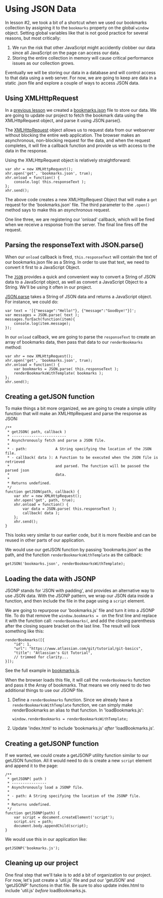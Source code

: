 Using JSON Data
===============
In lesson #2, we took a bit of a shortcut when we used our bookmarks collection by assigning it to the `bookmarks` property on the global `window` object. Setting global variables like that is not good practice for several reasons, but most critically:

1. We run the risk that other JavaScript might accidently clobber our data since all JavaScript on the page can access our data.
2. Storing the entire collection in memory will cause critical performance issues as our collection grows.

Eventually we will be storing our data in a database and will control access to that data using a web server. For now, we are going to keep are data in a static .json file and explore a couple of ways to access JSON data.

Using XMLHttpRequest
--------------------
In a [previous lesson][Defining our Data with JavaScript Object Notation] we created a [bookmarks.json] file to store our data. We are going to update our project to fetch the bookmark data using the XMLHttpRequest object, and parse it using JSON.parse().

The [XMLHttpRequest] object allows us to request data from our webserver without blocking the entire web application. The browser makes an asynchronous, non-blocking request for the data, and when the request completes, it will fire a callback function and provide us with access to the data in the response.

Using the XMLHttpRequest object is relatively straightforward:

    var xhr = new XMLHttpRequest();
    xhr.open('get', 'bookmarks.json', true);
    xhr.onload = function() {
        console.log( this.responseText );
    };
    xhr.send();

The above code creates a new XMLHttpRequest Object that will make a `get` request for the 'bookmarks.json' file. The third parameter to the `.open()` method says to make this an *asynchronous* request.

One line three, we are registering our 'onload' callback, which will be fired when we receive a response from the server. The final line fires off the request.

Parsing the responseText with JSON.parse()
------------------------------------------
When our `onload` callback is fired, `this.responseText` will contain the text of our bookmarks.json file as a String. In order to use that text, we need to convert it first to a JavaScript Object.

The [`JSON`][JSON] provides a quick and convenient way to convert a String of JSON data to a JavaScript object, as well as convert a JavaScript Object to a String. We'll be using it often in our project.

[JSON.parse] takes a String of JSON data and returns a JavaScript object. For instance, we could do:

    var text = '[{"message":"Hello!"}, {"message":"Goodbye!"}]';
    var messages = JSON.parse( text );
    messages.forEach(function(item){
        console.log(item.message);
    });

In our `onload` callback, we are going to parse the `responseText` to create an array of bookmarks data, then pass that data to our `renderBookmarks` method:

    var xhr = new XMLHttpRequest();
    xhr.open('get', 'bookmarks.json', true);
    xhr.onload = function() {
        var bookmarks = JSON.parse( this.responseText );
        renderBookmarksWithTemplate( bookmarks );
    };
    xhr.send();

Creating a getJSON function
---------------------------
To make things a bit more organized, we are going to create a simple utility function that will make an XMLHttpRequest and parse the response as JSON:

    /**
     * getJSON( path, callback )
     * -------------------------
     * Asynchronously fetch and parse a JSON file.
     *
     * - path:             A String specifying the location of the JSON file.
     * - callback( data ): A Function to be executed when the JSON file is retrieved
     *                     and parsed. The function will be passed the parsed json
     *                     data.
     *
     * Returns undefined.
     */
    function getJSON(path, callback) {
        var xhr = new XMLHttpRequest();
        xhr.open('get', path, true);
        xhr.onload = function() {
            var data = JSON.parse( this.responseText );
            callback( data );
        };
        xhr.send();
    }

This looks very similar to our earlier code, but it is more flexible and can be reused in other parts of our application.

We would use our getJSON function by passing 'bookmarks.json' as the path, and the function `renderBookmarksWithTemplate` as the callback:

    getJSON('bookmarks.json', renderBookmarksWithTemplate);

Loading the data with JSONP
---------------------------
JSONP stands for 'JSON with padding', and provides an alternative way to use JSON data. With the JSONP pattern, we wrap our JSON data inside a function, and then include the file in the page using a `script` element.

We are going to repurpose our 'bookmarks.js' file and turn it into a JSONP file. To do that remove the `window.bookmarks = ` on the first line and replace it with the function call: `renderBookmarks(`, and add the closing parenthesis after the closing square bracket on the last line. The result will look something like this:

    renderBookmarks([{
        "id": 1,
        "url": "https://www.atlassian.com/git/tutorial/git-basics",
        "title": "Atlassian's Git Tutorial",
        // trimmed for clarity...
    }]);

See the full example in [bookmarks.js].

When the browser loads this file, it will call the `renderBookmarks` function and pass it the Array of bookmarks. That means we only need to do two additional things to use our JSONP file.

1. Define a `renderBookmarks` function. Since we already have a `renderBookmarksWithTemplate` function, we can simply make renderBookmarks an alias to that function. In 'loadBookmarks.js': 

       window.renderBookmarks = renderBookmarksWithTemplate;

2. Update 'index.html' to include 'bookmarks.js' *after* 'loadBookmarks.js'.

Creating a getJSONP function
----------------------------
If we wanted, we could create a getJSONP utility function similar to our getJSON function. All it would need to do is create a new `script` element and append it to the page:

    /**
     * getJSONP( path )
     * ----------------
     * Asynchronously load a JSONP file.
     *
     * - path: A String specifying the location of the JSONP file.
     *
     * Returns undefined.
     */
    function getJSONP(path) {
        var script = document.createElement('script');
        script.src = path;
        document.body.appendChild(script);
    }

We would use this in our application like:

    getJSONP('bookmarks.js');

Cleaning up our project
-----------------------
One final step that we'll take is to add a bit of organization to our project. For now, let's just create a 'util.js' file and put our 'getJSON' and 'getJSONP' functions in that file. Be sure to also update index.html to include 'util.js' *before* loadBookmarks.js.

[Defining our Data with JavaScript Object Notation]: https://github.com/unioncollege-webtech/bookmarks/blob/2.0.0/1.%20Defining%20our%20Data%20with%20JavaScript%20Object%20Notation.md
[bookmarks.json]: https://github.com/unioncollege-webtech/bookmarks/blob/2.0.0/bookmarks.json
[XMLHttpRequest]: https://developer.mozilla.org/en-US/docs/Web/API/XMLHttpRequest/Using_XMLHttpRequest
[JSON]: https://developer.mozilla.org/en-US/docs/Web/JavaScript/Reference/Global_Objects/JSON
[JSON.parse]: https://developer.mozilla.org/en-US/docs/Web/JavaScript/Reference/Global_Objects/JSON/parse
[JSONP]: http://en.wikipedia.org/wiki/JSONP
[bookmarks.js]: https://github.com/unioncollege-webtech/bookmarks/blob/3.0.0/bookmarks.js